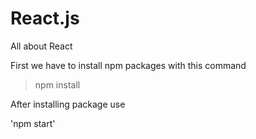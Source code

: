 # React.js
All about React

First we have to install npm packages with this command

> npm install

After installing package use


'npm start'

